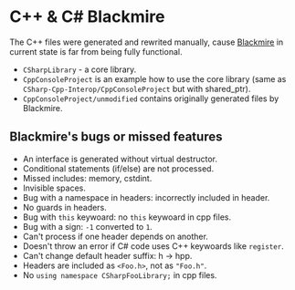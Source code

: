 # C++ & C# Blackmire

The C++ files were generated and rewrited manually, cause [Blackmire](https://github.com/ActiveMesa/Blackmire) in current state is far from being fully functional. 

* `CSharpLibrary` - a core library.
* `CppConsoleProject` is an example how to use the core library (same as `CSharp-Cpp-Interop/CppConsoleProject` but with shared_ptr).
* `CppConsoleProject/unmodified` contains originally generated files by Blackmire.

## Blackmire's bugs or missed features
- An interface is generated without virtual destructor.
- Conditional statements (if/else) are not processed.
- Missed includes: memory, cstdint.
- Invisible spaces.
- Bug with a namespace in headers: incorrectly included in header.
- No guards in headers.
- Bug with `this` keywoard: no `this` keywoard in cpp files.
- Bug with a sign: `-1` converted to `1`.
- Can't process if one header depends on another.
- Doesn't throw an error if C# code uses C++ keywoards like `register`.
- Can't change default header suffix: h -> hpp.
- Headers are included as `<Foo.h>`, not as `"Foo.h"`.
- No `using namespace CSharpFooLibrary;` in cpp files.

